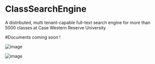 # ClassSearchEngine
A distributed, multi tenant-capable full-text search engine for more than 5000 classes at Case Western Reserve University

#Documents coming soon !


![image](https://user-images.githubusercontent.com/44376091/66356441-f2a74680-e938-11e9-817e-a6a2824ecee4.png)

![image](https://user-images.githubusercontent.com/44376091/66356467-00f56280-e939-11e9-8d72-4fd61f84e824.png)


